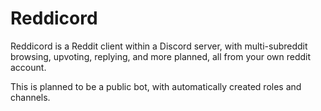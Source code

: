 # Reddicord

Reddicord is a Reddit client within a Discord server, with multi-subreddit browsing, upvoting, replying, and more planned, all from your own reddit account.

This is planned to be a public bot, with automatically created roles and channels.